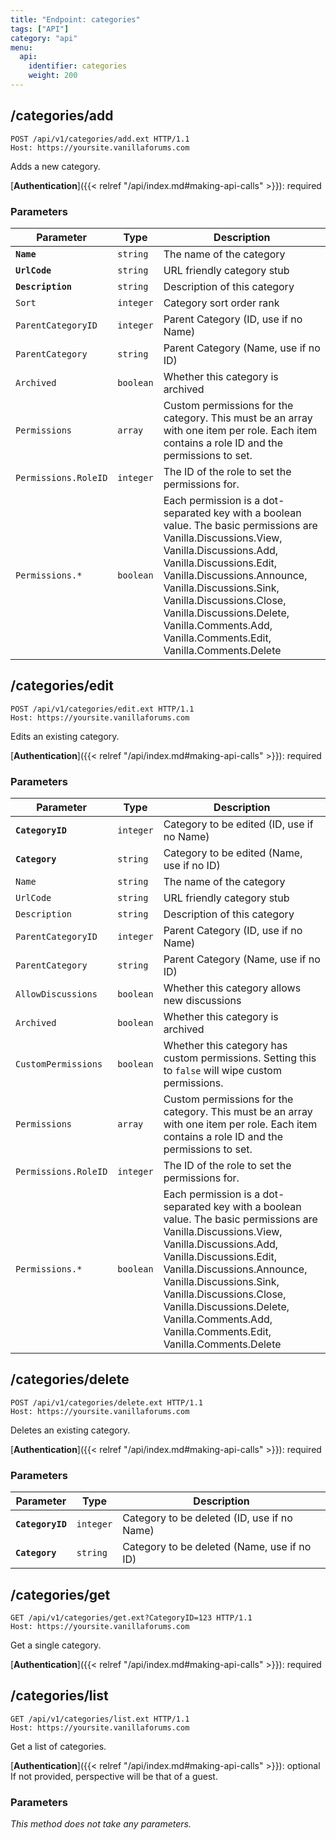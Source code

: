 ```yaml
---
title: "Endpoint: categories"
tags: ["API"]
category: "api"
menu:
  api:
    identifier: categories
    weight: 200
---
```


## /categories/add

```http
POST /api/v1/categories/add.ext HTTP/1.1
Host: https://yoursite.vanillaforums.com
```

Adds a new category.

[__Authentication__]({{< relref "/api/index.md#making-api-calls" >}}): required

### Parameters

Parameter           | Type      | Description
---                 | ---       | ---
__`Name`__          | `string`  | The name of the category
__`UrlCode`__       | `string`  | URL friendly category stub
__`Description`__   | `string`  | Description of this category
`Sort`              | `integer` | Category sort order rank
`ParentCategoryID`  | `integer` | Parent Category (ID, use if no Name)
`ParentCategory`    | `string`  | Parent Category (Name, use if no ID)
`Archived`          | `boolean` | Whether this category is archived
`Permissions`       | `array`   | Custom permissions for the category. This must be an array with one item per role. Each item contains a role ID and the permissions to set.
`Permissions.RoleID`| `integer` | The ID of the role to set the permissions for.
`Permissions.*`     | `boolean` | Each permission is a dot-separated key with a boolean value. The basic permissions are Vanilla.Discussions.View, Vanilla.Discussions.Add, Vanilla.Discussions.Edit, Vanilla.Discussions.Announce, Vanilla.Discussions.Sink, Vanilla.Discussions.Close, Vanilla.Discussions.Delete, Vanilla.Comments.Add, Vanilla.Comments.Edit, Vanilla.Comments.Delete

## /categories/edit

```http
POST /api/v1/categories/edit.ext HTTP/1.1
Host: https://yoursite.vanillaforums.com
```

Edits an existing category.

[__Authentication__]({{< relref "/api/index.md#making-api-calls" >}}): required

### Parameters

Parameter           | Type      | Description
---                 | ---       | ---
__`CategoryID`__    | `integer` | Category to be edited (ID, use if no Name)
__`Category`__      | `string`  | Category to be edited (Name, use if no ID)
`Name`              | `string`  | The name of the category
`UrlCode`           | `string`  | URL friendly category stub
`Description`       | `string`  | Description of this category
`ParentCategoryID`  | `integer` | Parent Category (ID, use if no Name)
`ParentCategory`    | `string`  | Parent Category (Name, use if no ID)
`AllowDiscussions`  | `boolean` | Whether this category allows new discussions
`Archived`          | `boolean` | Whether this category is archived
`CustomPermissions` | `boolean` | Whether this category has custom permissions. Setting this to `false` will wipe custom permissions.
`Permissions`       | `array`   | Custom permissions for the category. This must be an array with one item per role. Each item contains a role ID and the permissions to set.
`Permissions.RoleID`| `integer` | The ID of the role to set the permissions for.
`Permissions.*`     | `boolean` | Each permission is a dot-separated key with a boolean value. The basic permissions are Vanilla.Discussions.View, Vanilla.Discussions.Add, Vanilla.Discussions.Edit, Vanilla.Discussions.Announce, Vanilla.Discussions.Sink, Vanilla.Discussions.Close, Vanilla.Discussions.Delete, Vanilla.Comments.Add, Vanilla.Comments.Edit, Vanilla.Comments.Delete

## /categories/delete

```http
POST /api/v1/categories/delete.ext HTTP/1.1
Host: https://yoursite.vanillaforums.com
```

Deletes an existing category.

[__Authentication__]({{< relref "/api/index.md#making-api-calls" >}}): required

### Parameters

Parameter           | Type      | Description
---                 | ---       | ---
__`CategoryID`__    | `integer` | Category to be deleted (ID, use if no Name)
__`Category`__      | `string`  | Category to be deleted (Name, use if no ID)

## /categories/get

```http
GET /api/v1/categories/get.ext?CategoryID=123 HTTP/1.1
Host: https://yoursite.vanillaforums.com
```

Get a single category.

[__Authentication__]({{< relref "/api/index.md#making-api-calls" >}}): required

## /categories/list

```http
GET /api/v1/categories/list.ext HTTP/1.1
Host: https://yoursite.vanillaforums.com
```

Get a list of categories.

[__Authentication__]({{< relref "/api/index.md#making-api-calls" >}}): optional  
If not provided, perspective will be that of a guest.

### Parameters

_This method does not take any parameters._

